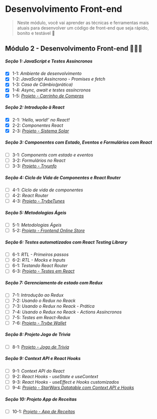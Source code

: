 # Desenvolvimento Front-end 

> Neste módulo, você vai aprender as técnicas e ferramentas mais atuais para desenvolver um código de front-end que seja rápido, bonito e testável 🚀 

## Módulo 2 - Desenvolvimento Front-end 👨🏼‍💻
##### Seção 1: JavaScript e Testes Assíncronos

- [x] 1-1: _Ambiente de desenvolvimento_
- [x] 1-2: _JavaScript Assíncrono - Promises e fetch_
- [x] 1-3: _Casa de Câmbio(prática)_
- [x] 1-4: _Async, await e testes assíncronos_
- [x] 1-5: _[Projeto - Carrinho de Compras]()_

##### Seção 2: Introdução à React

- [x] 2-1: _'Hello, world!' no React!_
- [x] 2-2: _Componentes React_
- [x] 2-3: _[Projeto - Sistema Solar]()_

##### Seção 3: Componentes com Estado, Eventos e Formulários com React

- [ ] 3-1: _Components com estado e eventos_
- [ ] 3-2: _Formulários no React_
- [ ] 3-3: _[Projeto - Tryunfo]()_

##### Seção 4: Ciclo de Vida de Componentes e React Router

- [ ] 4-1: _Ciclo de vida de componentes_
- [ ] 4-2: _React Router_
- [ ] 4-3: _[Projeto - TrybeTunes]()_

##### Seção 5: Metodologias Ágeis

- [ ] 5-1: _Metodologias Ágeis_
- [ ] 5-2: _[Projeto - Frontend Online Store]()_

##### Seção 6: Testes automatizados com React Testing Library

- [ ] 6-1: _RTL - Primeiros passos_
- [ ] 6-2: _RTL - Mocks e Inputs_
- [ ] 6-1: _Testando React Router_
- [ ] 6-3: _[Projeto - Testes em React]()_

##### Seção 7: Gerenciamento de estado com Redux

- [ ] 7-1: _Introdução ao Redux_
- [ ] 7-2: _Usando o Redux no Reack_ 
- [ ] 7-3: _Usando o Redux no Reack - Prática_
- [ ] 7-4: _Usando o Redux no Reack - Actions Assíncronos_
- [ ] 7-5: _Testes em React-Redux_
- [ ] 7-6: _[Projeto - Trybe Wallet]()_

##### Seção 8: Projeto Jogo de Trivia

- [ ] 8-1: _[Projeto - Jogo de Trivia]()_

##### Seção 9: Context API e React Hooks

- [ ] 9-1: _Context API do React_
- [ ] 9-2: _React Hooks - useState e useContext_
- [ ] 9-3: _React Hooks - useEffect e Hooks customizados_
- [ ] 9-4: _[Projeto - StarWars Datatable com Context API e Hooks]()_

##### Seção 10: Projeto App de Receitas

- [ ] 10-1: _[Projeto - App de Receitas]()_